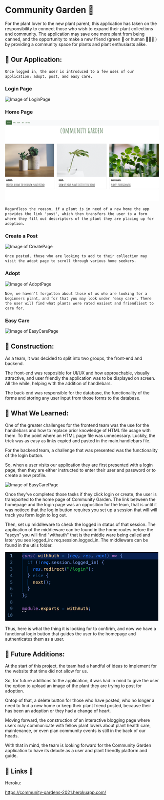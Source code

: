 # Community Garden 🌿
For the plant lover to the new plant parent, this application has taken on the responsibility to connect those who wish to expand their plant collections and community. The application may save one more plant from being canned, and the opportunity to make a new friend (green 🌱 or human 👩🏻‍🌾 ) by providing a community space for plants and plant enthusiasts alike. 

## 🌱 Our Application:  
    Once logged in, the user is introduced to a few uses of our application; adopt, post, and easy care. 

### Login Page
![Image of LoginPage](./assets/login-page.png)

### Home Page
![Image of HomePage](./assets/home-page.png)

    Regardless the reason, if a plant is in need of a new home the app provides the link 'post', which then transfers the user to a form where they fill out descriptors of the plant they are placing up for adoption.  

### Create a Post
![Image of CreatePage](./assets/post-page.png)

    Once posted, those who are looking to add to their collection may visit the adopt page to scroll through various home seekers. 

### Adopt
![Image of AdoptPage](./assets/adopt-page.png)

    Now, we haven't forgotton about those of us who are looking for a beginners plant, and for that you may look under 'easy care'. There the user will find what plants were rated easiest and friendliest to care for.

### Easy Care
![Image of EasyCarePage](./assets/easy-page.png)

## 🌱 Construction:
As a team, it was decided to split into two groups, the front-end and backend.

The front-end was resposible for UI/UX and how approachable, visually attractive, and user friendly the application was to be displayed on screen. All the while, helping with the addition of handlebars. 

The back-end was responsible for the database, the functionality of the forms and storing any user input from those forms to the database.  

## 🌱 What We Learned:

One of the greater challenges for the frontend team was the use for the handlebars and how to replace prior knowledge of HTML file usage with them. To the point where an HTML page file was unnecessary. Luckily, the trick was as easy as links copied and pasted in the main.handlebars file.  

For the backend team, a challenge that was presented was the functionality of the login button. 

So, when a user visits our application they are first presented with a login page, then they are either instructed to enter their user and password or to create a new profile. 

![Image of EasyCarePage](./assets/create-page.png)

Once they've completed those tasks if they click login or create, the user is transported to the home page of Community Garden. The link between the homepage and the login page was an opposition for the team, that is until it was noticed that
the log in button requires you set up a session that will will track you form login to log out. 

Then, set up middleware to check the logged in status of that session. The application of the middleware can be found in the home routes before the "ascyn" you will find "withauth" that is the middle ware being called and later you see logged_in: req.session.logged_in. The middleware can be found in the utils folder. 

![Image of EasyCarePage](./assets/withAuth.png)

Thus, here is what the thing it is looking for to confirim, and now we have a functional login button that guides the user to the homepage and authenticates them as a user.

## 🌱 Future Additions:
At the start of this project, the team had a handful of ideas to implement for the website that time did not allow for us.

So, for future additions to the application, it was had in mind to give the user the option to upload an image of the plant they are trying to post for adoption.

Ontop of that, a delete button for those who have posted, who no longer a need to find a new home or keep their plant friend posted, because their has been an adoption or they had a change of heart. 

Moving forward, the construction of an interactive blogging page where users may communicate with fellow plant lovers about plant health care, maintenance, or even plan community events is still in the back of our heads.

With that in mind, the team is looking forward for the Community Garden application to have its debute as a user and plant friendly platform and guide.

## 🌱 Links 🌱

Heroku:

https://community-gardens-2021.herokuapp.com/